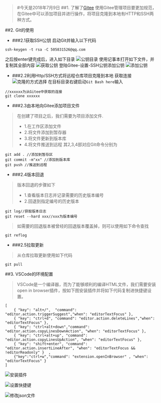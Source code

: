 >#今天是2018年7月9日
##1. 了解了[Gitee](https://gitee.com/)
使用Gitee管理项目要更加规范，在Gitee中可以添加项目并进行操作，将项目克隆到本地有HTTP和SSH两种方式。

##2. Git的使用

- ###2.1获取SSH公钥
启动Git并输入以下代码
~~~
ssh-keygen -t rsa -C 505831526@qq.com
~~~
之后按enter键完成后，进入如下目录
![公钥目录](https://upload-images.jianshu.io/upload_images/13085799-e42c2748bc224272.png?imageMogr2/auto-orient/strip%7CimageView2/2/w/1240)
使用记事本打开如下文件，并复制其全部内容
![获取公钥](https://upload-images.jianshu.io/upload_images/13085799-41f768c643753c25.png?imageMogr2/auto-orient/strip%7CimageView2/2/w/1240)
登陆Gitee-设置-SSH公钥添加公钥
![添加公钥](https://upload-images.jianshu.io/upload_images/13085799-050c0e6a6b34a2ea.png?imageMogr2/auto-orient/strip%7CimageView2/2/w/1240)

- ###2.2利用Http/SSH方式将远程仓库项目克隆到本地
获取连接
![克隆的方式选择](https://upload-images.jianshu.io/upload_images/13085799-640e975a7d10c08a.png?imageMogr2/auto-orient/strip%7CimageView2/2/w/1240)
在目标目录右键启动`Git Bash here`输入
~~~
//xxxxxx为从Gitee中获取的连接
git clone xxxxxx
~~~

- ###2.3由本地向Gitee添加项目文件

>在创建了项目之后，我们需要为项目添加文件.
>- 1.在工作区添加文件
>- 2.将文件添加到暂存器
>- 3.将文件更新到版本库
>- 4.将文件推送到远程
其2,3,4部对应Git命令分别为
~~~
git add . //添加到暂存区
git commit -m"xx" //添加到版本库
git push //推送到远程
~~~

- ###2.4版本回退
>版本回退的步骤如下
>- 1.查看版本日志并记录需要的历史版本编号
>- 2.回退到指定编号的历史版本

~~~
git log//获取版本日志
git reset --hard xxx//xxx为版本编号
~~~
>如需要的回退版本被曾经的回退版本覆盖掉，则可以使用如下命令查找
~~~
git reflog
~~~
- ###2.5拉取更新
>从仓库拉取更新使用如下代码

~~~
git pull
~~~


##3. VSCode的环境配置
>VSCode是一个编译器，而为了能够顺利的编译HTML文件，我们需要安装open in browser插件，按如下图安装插件并将如下代码复制进快捷键设置。
~~~
[  
    { "key": "alt+/",  "command": "editor.action.triggerSuggest","when": "editorTextFocus" },  
    { "key": "ctrl+d", "command": "editor.action.deleteLines","when": "editorTextFocus" },  
    { "key": "ctrl+alt+down","command": "editor.action.copyLinesDownAction", "when": "editorTextFocus" },  
    { "key": "ctrl+alt+up", "command": "editor.action.copyLinesUpAction", "when": "editorTextFocus" },  
    { "key": "shift+enter", "command": "editor.action.insertLineAfter", "when": "editorTextFocus && !editorReadonly" }  ,
    {"key":"ctrl+w","command": "extension.openInBrowser" , "when": "editorTextFocus" }
]
~~~

![安装插件](https://upload-images.jianshu.io/upload_images/13085799-2f78aa422f283cf2.png?imageMogr2/auto-orient/strip%7CimageView2/2/w/1240)

![设置快捷键](https://upload-images.jianshu.io/upload_images/13085799-30dcdc18402bf17b.png?imageMogr2/auto-orient/strip%7CimageView2/2/w/1240)

![修改json文件](https://upload-images.jianshu.io/upload_images/13085799-33d42d8646d2e77f.png?imageMogr2/auto-orient/strip%7CimageView2/2/w/1240)
